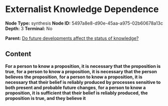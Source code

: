 # Externalist Knowledge Dependence

**Node Type:** synthesis
**Node ID:** 5497a8e8-d90e-45aa-a975-02b60678a13c
**Depth:** 3
**Terminal:** No

**Parent:** [Do future developments affect the status of knowledge?](do-future-developments-affect-the-status-of-knowledge.md)

## Content

**For a person to know a proposition, it is necessary that the proposition is true**, **for a person to know a proposition, it is necessary that the person believes the proposition**, **for a person to know a proposition, it is necessary that their belief is reliably produced by processes sensitive to both present and probable future changes**, **for a person to know a proposition, it is sufficient that their belief is reliably produced, the proposition is true, and they believe it**
